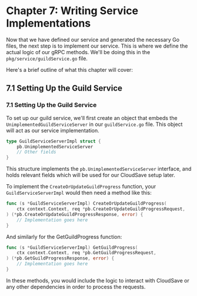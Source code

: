 # Chapter 7: Writing Service Implementations

Now that we have defined our service and generated the necessary Go files, 
the next step is to implement our service. 
This is where we define the actual logic of our gRPC methods. 
We'll be doing this in the `pkg/service/guildService.go` file.

Here's a brief outline of what this chapter will cover:

## 7.1 Setting Up the Guild Service

### 7.1 Setting Up the Guild Service
To set up our guild service, we'll first create an object that embeds the `UnimplementedGuildServiceServer` in our `guildService.go` file. This object will act as our service implementation.

```go
type GuildServiceServerImpl struct {
    pb.UnimplementedServiceServer
    // Other fields
}
```

This structure implements the `pb.UnimplementedServiceServer` interface, 
and holds relevant fields which will be used for our CloudSave setup later.

To implement the `CreateOrUpdateGuildProgress` function, your `GuildServiceServerImpl` would then 
need a method like this:

```go
func (s *GuildServiceServerImpl) CreateOrUpdateGuildProgress(
    ctx context.Context, req *pb.CreateOrUpdateGuildProgressRequest,
) (*pb.CreateOrUpdateGuildProgressResponse, error) {
	// Implementation goes here
}
```

And similarly for the GetGuildProgress function:

```go
func (s *GuildServiceServerImpl) GetGuildProgress(
    ctx context.Context, req *pb.GetGuildProgressRequest,
) (*pb.GetGuildProgressResponse, error) {
	// Implementation goes here
}
```

In these methods, you would include the logic to interact with CloudSave or 
any other dependencies in order to process the requests.